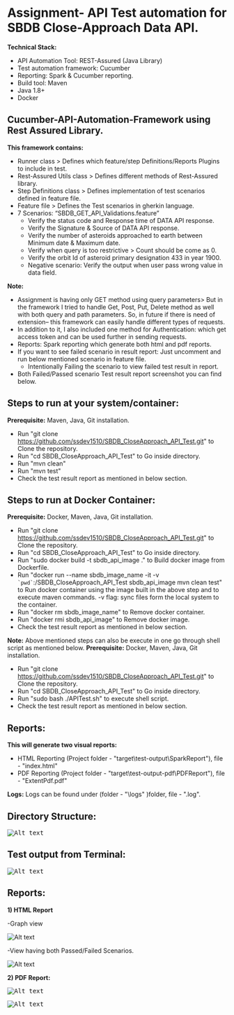 # **Assignment- API Test automation for SBDB Close-Approach Data API.**

**Technical Stack:**

- API Automation Tool: REST-Assured (Java Library)
- Test automation framework: Cucumber
- Reporting: Spark & Cucumber reporting.
- Build tool: Maven
- Java 1.8+
- Docker
## Cucumber-API-Automation-Framework using Rest Assured Library.
  **This framework contains:**
- Runner class > Defines which feature/step Definitions/Reports Plugins to include in test.
- Rest-Assured Utils class > Defines different methods of Rest-Assured library.
- Step Definitions class > Defines implementation of test scenarios defined in feature file.
- Feature file > Defines the Test scenarios in gherkin language.
- 7 Scenarios: “SBDB\_GET\_API\_Validations.feature”
  - Verify the status code and Response time of DATA API response.
  - Verify the Signature & Source of DATA API response.
  - Verify the number of asteroids approached to earth between Minimum date & Maximum date.
  - Verify when query is too restrictive > Count should be come as 0.
  - Verify the orbit Id of asteroid primary designation 433 in year 1900.
  - Negative scenario: Verify the output when user pass wrong value in data field.

**Note:**

- Assignment is having only GET method using query parameters> But in the framework I tried to handle Get, Post, Put, Delete method as well with both query and path parameters. So, in future if there is need of extension– this framework can easily handle different types of requests.
- In addition to it, I also included one method for Authentication: which get access token and can be used further in sending requests. 
- Reports: Spark reporting which generate both html and pdf reports.
- If you want to see failed scenario in result report: Just uncomment and run below mentioned scenario in feature file.
  - Intentionally Failing the scenario to view failed test result in report.
- Both Failed/Passed scenario Test result report screenshot you can find below.

## **Steps to run at your system/container:**
**Prerequisite:** Maven, Java, Git installation.

- Run "git clone https://github.com/ssdev1510/SBDB_CloseApproach_API_Test.git" to Clone the repository.
- Run "cd SBDB_CloseApproach_API_Test" to Go inside directory.
- Run "mvn clean"
- Run "mvn test"
- Check the test result report as mentioned in below section.

## **Steps to run at Docker Container:**
**Prerequisite:** Docker, Maven, Java, Git installation.
- Run "git clone https://github.com/ssdev1510/SBDB_CloseApproach_API_Test.git" to Clone the repository.
- Run "cd SBDB_CloseApproach_API_Test" to Go inside directory.
- Run "sudo docker build -t sbdb_api_image ." to Build docker image from Dockerfile.
- Run "docker run --name sbdb_image_name -it -v `` `pwd` ``:/SBDB_CloseApproach_API_Test sbdb_api_image mvn clean test" to Run docker container using the image built in the above step and to execute maven commands. -v flag: sync files form the local system to the container.
- Run "docker rm sbdb_image_name" to Remove docker container.
- Run "docker rmi sbdb_api_image" to  Remove docker image.
- Check the test result report as mentioned in below section.

**Note:** Above mentioned steps can also be execute in one go through shell script as mentioned below.
**Prerequisite:** Docker, Maven, Java, Git installation.
- Run "git clone https://github.com/ssdev1510/SBDB_CloseApproach_API_Test.git" to Clone the repository.
- Run "cd SBDB_CloseApproach_API_Test" to Go inside directory.
- Run "sudo bash ./APITest.sh" to execute shell script.
- Check the test result report as mentioned in below section.

## **Reports:** 
  **This will generate two visual reports:**
- HTML Reporting (Project folder - "target\test-output\SparkReport"), file - "index.html"
- PDF Reporting (Project folder - "target\test-output-pdf\PDFReport"), file - "ExtentPdf.pdf"

**Logs:** Logs can be found under (folder - "\logs" )folder, file - ".log".
## **Directory Structure:**
<kbd>![Alt text](/readmeImages/directory.png?raw=true)</kbd>

## **Test output from Terminal:**

<kbd>![Alt text](/readmeImages/buildSuccess.png?raw=true)</kbd>

## **Reports**:

**1) HTML Report**

-Graph view

![Alt text](/readmeImages/HtmlView.png?raw=true)

-View having both Passed/Failed Scenarios.

![Alt text](/readmeImages/testScenario.png?raw=true)

**2) PDF Report:**

<kbd>![Alt text](/readmeImages/pdfReport1.png?raw=true)</kbd>

<kbd>![Alt text](/readmeImages/pdfReport2.png?raw=true)</kbd>
